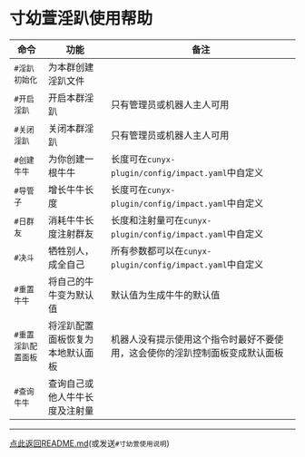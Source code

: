 # 寸幼萱淫趴使用帮助

|命令|功能|备注|
|-----|-------------|-------------|
|`#淫趴初始化`|为本群创建淫趴文件||
|`#开启淫趴`|开启本群淫趴|只有管理员或机器人主人可用|
|`#关闭淫趴`|关闭本群淫趴|只有管理员或机器人主人可用|
|`#创建牛牛`|为你创建一根牛牛|长度可在`cunyx-plugin/config/impact.yaml`中自定义|
|`#导管子`|增长牛牛长度|长度可在`cunyx-plugin/config/impact.yaml`中自定义|
|`#日群友`|消耗牛牛长度注射群友|长度和注射量可在`cunyx-plugin/config/impact.yaml`中自定义|
|`#决斗`|牺牲别人，成全自己|所有参数都可以在`cunyx-plugin/config/impact.yaml`中自定义|
|`#重置牛牛`|将自己的牛牛变为默认值|默认值为生成牛牛的默认值|
|`#重置淫趴配置面板`|将淫趴配置面板恢复为本地默认面板|机器人没有提示使用这个指令时最好不要使用，这会使你的淫趴控制面板变成默认面板|
|`#查询牛牛`|查询自己或他人牛牛长度及注射量||
---

[点此返回README.md](https://gitee.com/cunyx/cunyx-plugin)(或发送`#寸幼萱使用说明`)